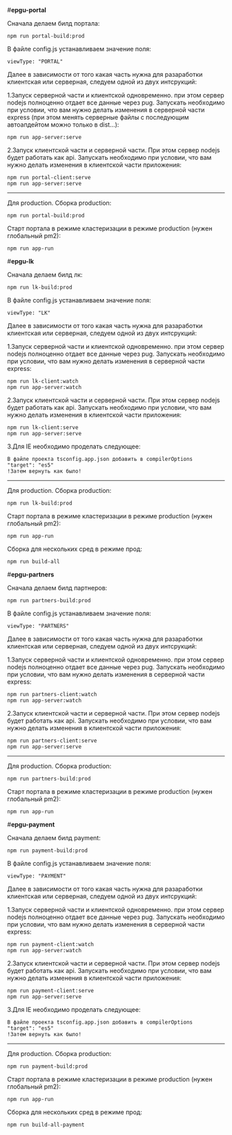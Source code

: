 #**epgu-portal**

Сначала делаем билд портала:
```
npm run portal-build:prod
```
В файле config.js устанавливаем значение поля:
```
viewType: "PORTAL" 
```
Далее в зависимости от того какая часть нужна для разаработки клиентская или серверная, следуем одной из двух интсрукций:

1.Запуск серверной части и клиентской одновременно. при этом сервер nodejs полноценно отдает все данные через pug. Запускать необходимо при условии, что вам нужно делать изменения в серверной части express (при этом менять серверные файлы с последующим автоапдейтом можно только в dist...):
```
npm run app-server:serve
```
2.Запуск клиентской части и серверной части. При этом сервер nodejs будет работать как api. Запускать необходимо при условии, что вам нужно делать изменения в  клиентской части приложения:
```
npm run portal-client:serve
npm run app-server:serve
```
--------------------
Для production. 
Сборка production:
```
npm run portal-build:prod
```
Старт портала в режиме кластеризации в режиме production (нужен глобальный pm2):
```
npm run app-run
```
#**epgu-lk**

Сначала делаем билд лк:
```
npm run lk-build:prod
```
В файле config.js устанавливаем значение поля:
```
viewType: "LK" 
```
Далее в зависимости от того какая часть нужна для разаработки клиентская или серверная, следуем одной из двух интсрукций:

1.Запуск серверной части и клиентской одновременно. при этом сервер nodejs полноценно отдает все данные через pug. Запускать необходимо при условии, что вам нужно делать изменения в серверной части express:
```
npm run lk-client:watch
npm run app-server:watch
```
2.Запуск клиентской части и серверной части. При этом сервер nodejs будет работать как api. Запускать необходимо при условии, что вам нужно делать изменения в  клиентской части приложения:
```
npm run lk-client:serve
npm run app-server:serve
```
3.Для IE необходимо проделать следующее:
```
В файле проекта tsconfig.app.json добавить в compilerOptions 
"target": "es5"
!Затем вернуть как было!
```
--------------------
Для production. 
Сборка production:
```
npm run lk-build:prod
```
Старт портала в режиме кластеризации в режиме production (нужен глобальный pm2):
```
npm run app-run
```
Сборка для нескольких сред в режиме прод:
```
npm run build-all
```

#**epgu-partners**

Сначала делаем билд партнеров:
```
npm run partners-build:prod
```
В файле config.js устанавливаем значение поля:
```
viewType: "PARTNERS" 
```
Далее в зависимости от того какая часть нужна для разаработки клиентская или серверная, следуем одной из двух интсрукций:

1.Запуск серверной части и клиентской одновременно. при этом сервер nodejs полноценно отдает все данные через pug. Запускать необходимо при условии, что вам нужно делать изменения в серверной части express:
```
npm run partners-client:watch
npm run app-server:watch
```
2.Запуск клиентской части и серверной части. При этом сервер nodejs будет работать как api. Запускать необходимо при условии, что вам нужно делать изменения в  клиентской части приложения:
```
npm run partners-client:serve
npm run app-server:serve
```
--------------------
Для production. 
Сборка production:
```
npm run partners-build:prod
```
Старт портала в режиме кластеризации в режиме production (нужен глобальный pm2):
```
npm run app-run
```

#**epgu-payment**

Сначала делаем билд payment:
```
npm run payment-build:prod
```
В файле config.js устанавливаем значение поля:
```
viewType: "PAYMENT" 
```
Далее в зависимости от того какая часть нужна для разаработки клиентская или серверная, следуем одной из двух интсрукций:

1.Запуск серверной части и клиентской одновременно. при этом сервер nodejs полноценно отдает все данные через pug. Запускать необходимо при условии, что вам нужно делать изменения в серверной части express:
```
npm run payment-client:watch
npm run app-server:watch
```
2.Запуск клиентской части и серверной части. При этом сервер nodejs будет работать как api. Запускать необходимо при условии, что вам нужно делать изменения в  клиентской части приложения:
```
npm run payment-client:serve
npm run app-server:serve
```
3.Для IE необходимо проделать следующее:
```
В файле проекта tsconfig.app.json добавить в compilerOptions 
"target": "es5"
!Затем вернуть как было!
```

--------------------
Для production. 
Сборка production:
```
npm run payment-build:prod
```
Старт портала в режиме кластеризации в режиме production (нужен глобальный pm2):
```
npm run app-run
```

Сборка для нескольких сред в режиме прод:
```
npm run build-all-payment
```
